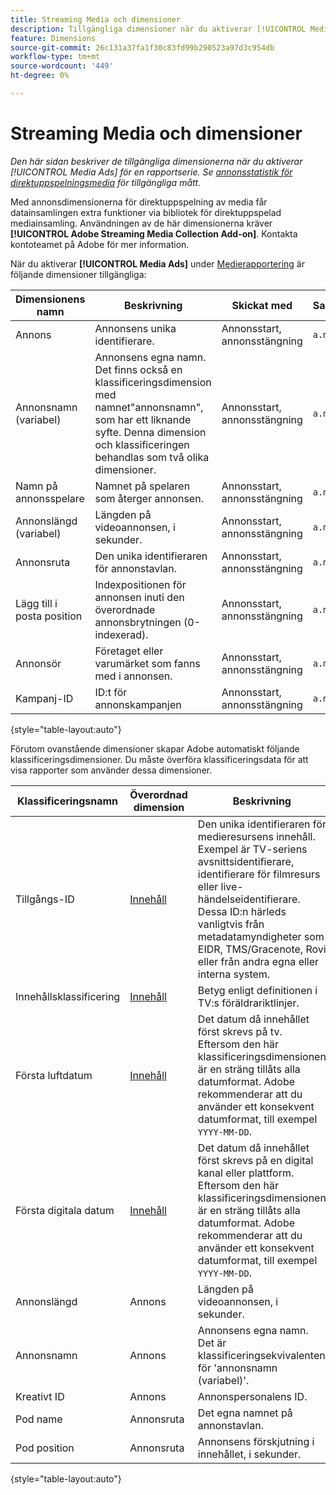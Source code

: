 ```yaml
---
title: Streaming Media och dimensioner
description: Tillgängliga dimensioner när du aktiverar [!UICONTROL Media Ads] för en rapportserie.
feature: Dimensions
source-git-commit: 26c131a37fa1f30c83fd99b290523a97d3c954db
workflow-type: tm+mt
source-wordcount: '449'
ht-degree: 0%

---
```


# Streaming Media och dimensioner

*Den här sidan beskriver de tillgängliga dimensionerna när du aktiverar [!UICONTROL Media Ads] för en rapportserie. Se [annonsstatistik för direktuppspelningsmedia](../metrics/sm-ads.md) för tillgängliga mått.*

Med annonsdimensionerna för direktuppspelning av media får datainsamlingen extra funktioner via bibliotek för direktuppspelad mediainsamling. Användningen av de här dimensionerna kräver **[!UICONTROL Adobe Streaming Media Collection Add-on]**. Kontakta kontoteamet på Adobe för mer information.

När du aktiverar **[!UICONTROL Media Ads]** under [Medierapportering](/help/admin/admin/c-manage-report-suites/c-edit-report-suites/media-management.md) är följande dimensioner tillgängliga:

| Dimensionens namn | Beskrivning | Skickat med | Sammanhangsdatavariabel |
| --- | --- | --- | --- |
| Annons | Annonsens unika identifierare. | Annonsstart, annonsstängning | `a.media.ad.name` |
| Annonsnamn (variabel) | Annonsens egna namn. Det finns också en klassificeringsdimension med namnet&quot;annonsnamn&quot;, som har ett liknande syfte. Denna dimension och klassificeringen behandlas som två olika dimensioner. | Annonsstart, annonsstängning | `a.media.ad.friendlyName` |
| Namn på annonsspelare | Namnet på spelaren som återger annonsen. | Annonsstart, annonsstängning | `a.media.ad.playerName` |
| Annonslängd (variabel) | Längden på videoannonsen, i sekunder. | Annonsstart, annonsstängning | `a.media.ad.length` |
| Annonsruta | Den unika identifieraren för annonstavlan. | Annonsstart, annonsstängning | `a.media.ad.pod` |
| Lägg till i posta position | Indexpositionen för annonsen inuti den överordnade annonsbrytningen (0-indexerad). | Annonsstart, annonsstängning | `a.media.ad.podPosition` |
| Annonsör | Företaget eller varumärket som fanns med i annonsen. | Annonsstart, annonsstängning | `a.media.ad.advertiser` |
| Kampanj-ID | ID:t för annonskampanjen | Annonsstart, annonsstängning | `a.media.ad.campaign` |

{style="table-layout:auto"}

Förutom ovanstående dimensioner skapar Adobe automatiskt följande klassificeringsdimensioner. Du måste överföra klassificeringsdata för att visa rapporter som använder dessa dimensioner.

| Klassificeringsnamn | Överordnad dimension | Beskrivning |
| --- | --- | --- |
| Tillgångs-ID | [Innehåll](sm-core.md) | Den unika identifieraren för medieresursens innehåll. Exempel är TV-seriens avsnittsidentifierare, identifierare för filmresurs eller live-händelseidentifierare. Dessa ID:n härleds vanligtvis från metadatamyndigheter som EIDR, TMS/Gracenote, Rovi eller från andra egna eller interna system. |
| Innehållsklassificering | [Innehåll](sm-core.md) | Betyg enligt definitionen i TV:s föräldrariktlinjer. |
| Första luftdatum | [Innehåll](sm-core.md) | Det datum då innehållet först skrevs på tv. Eftersom den här klassificeringsdimensionen är en sträng tillåts alla datumformat. Adobe rekommenderar att du använder ett konsekvent datumformat, till exempel `YYYY-MM-DD`. |
| Första digitala datum | [Innehåll](sm-core.md) | Det datum då innehållet först skrevs på en digital kanal eller plattform. Eftersom den här klassificeringsdimensionen är en sträng tillåts alla datumformat. Adobe rekommenderar att du använder ett konsekvent datumformat, till exempel `YYYY-MM-DD`. |
| Annonslängd | Annons | Längden på videoannonsen, i sekunder. |
| Annonsnamn | Annons | Annonsens egna namn. Det är klassificeringsekvivalenten för &#39;annonsnamn (variabel)&#39;. |
| Kreativt ID | Annons | Annonspersonalens ID. |
| Pod name | Annonsruta | Det egna namnet på annonstavlan. |
| Pod position | Annonsruta | Annonsens förskjutning i innehållet, i sekunder. |

{style="table-layout:auto"}
